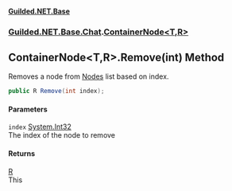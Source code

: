 
#### [Guilded.NET.Base](Guilded_NET_Base 'Guilded_NET_Base')
### [Guilded.NET.Base.Chat](Guilded_NET_Base#Guilded_NET_Base_Chat 'Guilded.NET.Base.Chat').[ContainerNode&lt;T,R&gt;](ContainerNode_T_R_ 'Guilded.NET.Base.Chat.ContainerNode&lt;T,R&gt;')
## ContainerNode&lt;T,R&gt;.Remove(int) Method
Removes a node from [Nodes](ContainerNode_T_R__Nodes 'Guilded.NET.Base.Chat.ContainerNode&lt;T,R&gt;.Nodes') list based on index.  
```csharp
public R Remove(int index);
```

#### Parameters
<a name='Guilded_NET_Base_Chat_ContainerNode_T_R__Remove(int)_index'></a>
`index` [System.Int32](https://docs.microsoft.com/en-us/dotnet/api/System.Int32 'System.Int32')  
The index of the node to remove
  

#### Returns
[R](ContainerNode_T_R_#Guilded_NET_Base_Chat_ContainerNode_T_R__R 'Guilded.NET.Base.Chat.ContainerNode&lt;T,R&gt;.R')  
This
